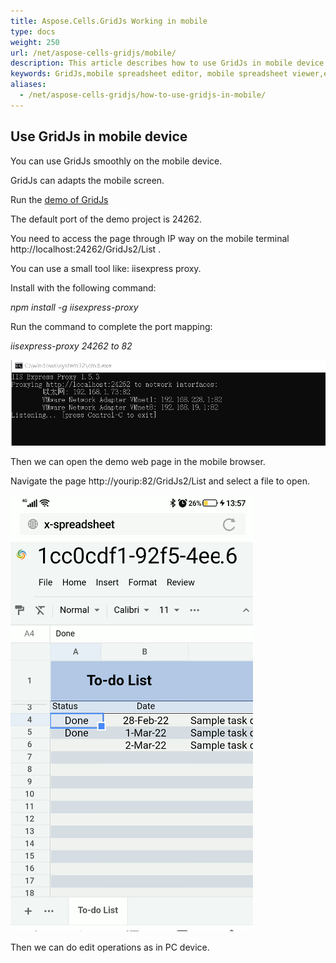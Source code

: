 ```yaml
---
title: Aspose.Cells.GridJs Working in mobile
type: docs
weight: 250
url: /net/aspose-cells-gridjs/mobile/
description: This article describes how to use GridJs in mobile device.
keywords: GridJs,mobile spreadsheet editor, mobile spreadsheet viewer,excel,view,edit,mobile
aliases:
  - /net/aspose-cells-gridjs/how-to-use-gridjs-in-mobile/
---
```


## Use GridJs in mobile device

You can use GridJs smoothly on the mobile device. 

GridJs can adapts the mobile screen.

Run the [demo of GridJs ](https://github.com/aspose-cells/Aspose.Cells-for-.NET/tree/master/Examples_GridJs "demo of GridJs ")

The default port of the demo project is 24262. 

You need to access the page through IP way on the mobile terminal http://localhost:24262/GridJs2/List . 

You can use a small tool like: iisexpress proxy.

Install with the following command:

*npm install -g iisexpress-proxy*

Run the command to complete the port mapping:

*iisexpress-proxy 24262 to 82*

![todo:iisexpress command](iisproxy_port_map.png)

Then  we can open the demo web page in the mobile browser.

Navigate the page http://yourip:82/GridJs2/List  and select a file to open.

![todo:the screen navagation on mobile](gridjs_edit_on_mobile.png)

Then we can do edit operations as in PC device.
